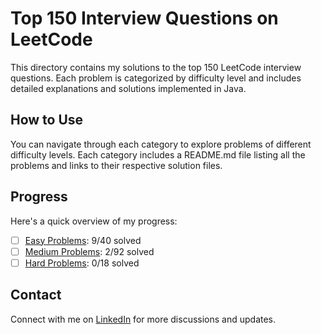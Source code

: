 # Top 150 Interview Questions on LeetCode

This directory contains my solutions to the top 150 LeetCode interview questions. Each problem is categorized by difficulty level and includes detailed explanations and solutions implemented in Java.

## How to Use

You can navigate through each category to explore problems of different difficulty levels. Each category includes a README.md file listing all the problems and links to their respective solution files.

## Progress

Here's a quick overview of my progress:

- [ ] [Easy Problems](Easy/README.md): 9/40 solved
- [ ] [Medium Problems](Medium/README.md): 2/92 solved
- [ ] [Hard Problems](Hard/README.md): 0/18 solved

## Contact
Connect with me on [LinkedIn](https://www.linkedin.com/in/roshan99/) for more discussions and updates.
